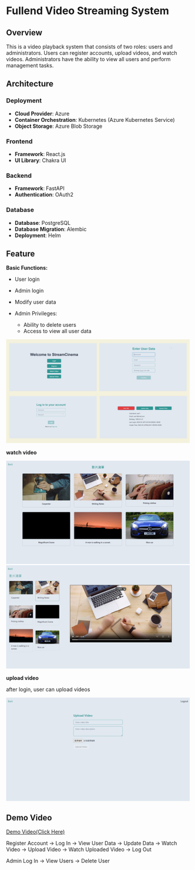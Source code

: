 # Fullend Video Streaming System

## Overview

This is a video playback system that consists of two roles: users and administrators. Users can register accounts, upload videos, and watch videos. Administrators have the ability to view all users and perform management tasks.

## Architecture

### Deployment

- **Cloud Provider**: Azure
- **Container Orchestration**: Kubernetes (Azure Kubernetes Service)
- **Object Storage**: Azure Blob Storage

### Frontend

- **Framework**: React.js
- **UI Library**: Chakra UI

### Backend

- **Framework**: FastAPI
- **Authentication**: OAuth2

### Database

- **Database**: PostgreSQL
- **Database Migration**: Alembic
- **Deployment**: Helm

## Feature

**Basic Functions:**

- User login
- Admin login
- Modify user data

- Admin Privileges:

  - Ability to delete users
  - Access to view all user data

<img src="img/login.jpg" alt="Login" width="500">

**watch video**

<img src="img/video-1.jpg" alt="Video 1" width="500">
<img src="img/video-2.jpg" alt="Video 2" width="500">

**upload video**

after login, user can upload videos

<img src="img/upload.jpg" alt="Upload" width="500">

## Demo Video

[Demo Video(Click Here)](https://youtu.be/MZd8qqe7Zww)

Register Account -> Log In -> View User Data -> Update Data -> Watch Video -> Upload Video -> Watch Uploaded Video -> Log Out

Admin Log In -> View Users -> Delete User
